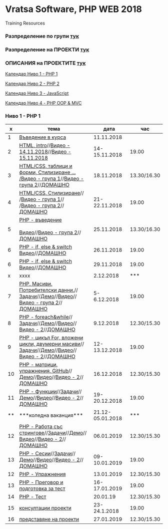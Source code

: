 # Vratsa Software, PHP WEB 2018
Training Resources
<h3>Разпределение по групи <a href="https://docs.google.com/spreadsheets/d/1io_9_z07-AK52bFqosF3X9LNQBeQKlnBbhj4NIytmAE/edit?usp=sharing" target="_blank"> тук </a></h3>
<h3>Разпределение на ПРОЕКТИ <a href="https://docs.google.com/spreadsheets/d/1PYH1RdjhutpU8fVd6ytxl5EHjQ1ZoAN38yz9s0Jh8Lc/edit?usp=sharing" target="_blank"> тук </a></h3>
<h3>ОПИСАНИЯ на ПРОЕКТИТЕ <a href="https://docs.google.com/document/d/12uLLCMyeY0sZoTbUDZRpDdrYBPHG6aOsTrRckeu1kKo/edit?usp=sharing" target="_blank"> тук </a></h3>

<p><a href="#php1"> Календар Ниво 1 - РНР 1 </a></p>
<p><a href="" target="_blank"> Календар Ниво 2 - РНР 2 </a></p>
<p><a href="" target="_blank"> Календар Ниво 3 - JavaScript </a></p>
<p><a href="" target="_blank"> Календар Ниво 4 - PHP OOP & MVC </a></p>
<h3><a name="php1">Ниво 1 - РНР 1</a></h3>
<table>
		<thead>
			<tr>
				<th>х</th>
				<th>тема</th>
				<th>дата</th>
				<th>час</th>
			</tr>
		</thead>
		<tbody>
      <tr>
				<td>1</td>
				<td><a href="https://github.com/miletomova/VSO-PHP-WEB-2018/tree/master/01_PHP_1/01_Intro">Въведение в курса</a></td>
				<td>11.11.2018</td>
			</tr>
			<tr>
				<td>2</td>
				<td><a href="https://github.com/miletomova/VSO-PHP-WEB-2018/tree/master/01_PHP_1/02_html_intro">HTML, intro</a>//<a href="https://github.com/miletomova/VSO-PHP-WEB-2018/tree/master/01_PHP_1/02_html_intro">Видео - 14.11.2018</a>//<a href="https://www.youtube.com/watch?v=ivtVQxCFpxo&feature=youtu.be">Видео - 15.11.2018</a></td>
				<td>14-15.11.2018</td>
				<td>19.00</td>
			</tr>
			<tr>
				<td>3</td>
				<td><a href="https://github.com/miletomova/VSO-PHP-WEB-2018/tree/master/01_PHP_1/03_html_tables_forms">HTML/CSS, таблици и форми, Стилизиране ...<br>/<a href="https://youtu.be/l5cx7uk9dco">Видео - група 1</a>//<a href="https://youtu.be/kLct645qlBk">Видео - група 2</a>//<a href="https://github.com/miletomova/VSO-PHP-WEB-2018/blob/master/01_PHP_1/03_html_tables_forms/Home_work_tables_and_forms.pdf">ДОМАШНО</a></td>
				<td>18.11.2018</td>
				<td>13.30/16.30</td>
			</tr>
			<tr>
				<td>4</td>
				<td><a href="https://github.com/miletomova/VSO-PHP-WEB-2018/tree/master/01_PHP_1/04_html_css">HTML/CSS, Стилизиране</a>//<br>/<a href="https://www.youtube.com/watch?v=wsrw2BA4Ny4">Видео - група 1</a>//<br>/<a href="https://youtu.be/yD-PI7e26fY">Видео - група 2</a>//<a href="https://github.com/miletomova/VSO-PHP-WEB-2018/tree/master/01_PHP_1/04_html_css/homeWork">ДОМАШНО</a></td>
				<td>21-22.11.2018</td>
				<td>19.00</td>
			</tr>
			<tr>
				<td>5</td>
				<td><a href="https://github.com/miletomova/VSO-PHP-WEB-2018/tree/master/01_PHP_1/05_php_intro/slides">PHP - въведение</a><br><br><a href="https://youtu.be/TXrG_WOjlvA">Видео</a>//<a href="https://youtu.be/lw0b5cchJx0">Видео - група 2</a>//<a href="https://github.com/miletomova/VSO-PHP-WEB-2018/tree/master/01_PHP_1/05_php_intro/homeWork">ДОМАШНО</a></td>
				<td>25.11.2018</td>
				<td>13.30/16.30</td>
			</tr>
			<tr>
				<td>6</td>
				<td><a href="https://github.com/miletomova/VSO-PHP-WEB-2018/tree/master/01_PHP_1/06_php_conditionals/slides">PHP - if, else & switch</a><br><a href="https://youtu.be/B-QTQ9bSw9o">Видео</a>//<a href="https://github.com/miletomova/VSO-PHP-WEB-2018/tree/master/01_PHP_1/06_php_conditionals/homeWork">ДОМАШНО</a></td>
				<td>26.11.2018</td>
				<td>19.00</td>
			</tr>
			<tr>
				<td>6</td>
				<td><a href="https://github.com/miletomova/VSO-PHP-WEB-2018/tree/master/01_PHP_1/06_php_conditionals/slides">PHP - if, else & switch</a><br><a href="https://youtu.be/zzWTXx6Bu3I">Видео</a>//<a href="https://github.com/miletomova/VSO-PHP-WEB-2018/tree/master/01_PHP_1/06_php_conditionals/homeWork">ДОМАШНО</a></td>
				<td>29.11.2018</td>
				<td>19.00</td>
			</tr>
			<tr>
				<td>х</td>
				<td>хххх</td>
				<td>2.12.2018</td>
				<td>***</td>
			</tr>
			<tr>
				<td>7</td>
				<td><a href="https://github.com/miletomova/VSO-PHP-WEB-2018/tree/master/01_PHP_1/07_php_1_arrays_user_input/slides">PHP. Масиви. Потребителски данни.</a>//<a href="https://github.com/miletomova/VSO-PHP-WEB-2018/tree/master/01_PHP_1/07_php_1_arrays_user_input/tasks">Задачи</a>//<a href="https://github.com/miletomova/VSO-PHP-WEB-2018/tree/master/01_PHP_1/07_php_1_arrays_user_input/demos">Демо</a>//<a href="https://youtu.be/_9GSHkD-UR0">Видео</a>//<a href="">Видео - група 2</a>//<a href="https://github.com/miletomova/VSO-PHP-WEB-2018/blob/master/01_PHP_1/07_php_arrays_user_input/homeWork/PHP_forms_HW.pdf">ДОМАШНО</a></td>
				<td>5-6.12.2018</td>
				<td>19.00</td>
			</tr>
			<tr>
				<td>8</td>
				<td><a href="https://github.com/miletomova/VSO-PHP-WEB-2018/tree/master/01_PHP_1/08_php_foreach_while/slides">PHP - foreach&while</a>//<a href="https://github.com/miletomova/VSO-PHP-WEB-2018/tree/master/01_PHP_1/08_php_foreach_while/tasks">Задачи</a>//<a href="https://github.com/miletomova/VSO-PHP-WEB-2018/tree/master/01_PHP_1/08_php_foreach_while/demos">Демо</a>//<a href="https://youtu.be/9HGEaJuyZRI">Видео</a>//<a href="https://youtu.be/wR_uh102ajM">Видео - 2</a>//<a href="https://github.com/miletomova/VSO-PHP-WEB-2018/tree/master/01_PHP_1/08_php_foreach_while/homeWork">ДОМАШНО</a></td>
				<td>9.12.2018</td>
				<td>12.30/15.30</td>
			</tr>
			<tr>
				<td>9</td>
				<td><a href="https://github.com/miletomova/VSO-PHP-WEB-2018/tree/master/01_PHP_1/09_php_for_and_nested_loops">PHP - цикъл For, вложени цикли, двумерни масиви</a>//<a href="https://github.com/miletomova/VSO-PHP-WEB-2018/tree/master/01_PHP_1/09_php_for_and_nested_loops">Задачи</a>//<a href="https://github.com/miletomova/VSO-PHP-WEB-2018/tree/master/01_PHP_1/09_php_for_and_nested_loops/demos">Демо</a>//<a href="https://youtu.be/DG-Z9XVxKrk">Видео</a>//<a href="https://youtu.be/CwkEILbyNjI">Видео - 2</a>//<a href="https://github.com/miletomova/VSO-PHP-WEB-2018/blob/master/01_PHP_1/09_php_for_and_nested_loops/homeWork/PHP_forms_HW.pdf">ДОМАШНО</a></td>
				<td>12-13.12.2018</td>
				<td>19.00</td>
			</tr>
			<tr>
				<td>10</td>
				<td><a href="https://github.com/miletomova/VSO-PHP-WEB-2018/tree/master/01_PHP_1/09_php_for_and_nested_loops/tasks">PHP - матрици, упражнения, GitHub</a>//<a href="https://github.com/miletomova/VSO-PHP-WEB-2018/tree/master/01_PHP_1/10_lab/">Демо</a>//<a href="https://www.youtube.com/watch?v=yd2q7MFf0OE&list=PLQFk-VQC2oBawLCFW13B6Si4SfF7xgpLb&t=0s&index=12">Видео</a>//<a href="https://www.youtube.com/watch?v=FKwAVIAKAw4&feature=youtu.be">Видео - 2</a>//<a href="https://github.com/miletomova/VSO-PHP-WEB-2018/tree/master/01_PHP_1/10_lab/homeWork">ДОМАШНО</a></td>
				<td>16.12.2018</td>
				<td>12.30/15.30</td>
			</tr>
			<tr>
				<td>11</td>
				<td><a href="https://github.com/miletomova/VSO-PHP-WEB-2018/tree/master/01_PHP_1/11_functions/slides">PHP - Функции</a>//<a href="https://github.com/miletomova/VSO-PHP-WEB-2018/tree/master/01_PHP_1/11_functions/tasks">Задачи</a>//<a href="https://github.com/miletomova/VSO-PHP-WEB-2018/tree/master/01_PHP_1/11_functions/demos">Демо</a>//<a href="https://youtu.be/51Mv3LfWW1U">Видео</a>//<a href="https://youtu.be/wS0LkytKNQA">Видео - 2</a>//<a href="https://github.com/miletomova/VSO-PHP-WEB-2018/blob/master/01_PHP_1/11_functions/homeWork">ДОМАШНО</a></td>
				<td>19-20.12.2018</td>
				<td>19.00</td>				
			</tr>
			<tr>
				<td>**</td>
				<td>***коледна ваканция***</td>
				<td>21.12-05.01.2018</td>
				<td>***</td>
			</tr>
			<tr>
				<td>12</td>
				<td><a href="https://github.com/miletomova/VSO-PHP-WEB-2018/tree/master/01_PHP_1/12_Strings_and_RegEx/Slides">PHP - Работа със стрингове</a>//<a href="https://github.com/miletomova/VSO-PHP-WEB-2018/tree/master/01_PHP_1/12_Strings_and_RegEx/Tasks">Задачи</a>//<a href="https://github.com/miletomova/VSO-PHP-WEB-2018/tree/master/01_PHP_1/12_Strings_and_RegEx/Demos">Демо</a>//<a href="https://youtu.be/1G4wMjW96cI">Видео</a>//<a href="https://youtu.be/9OFqjruaG1Q">Видео - 2</a>//<a href="https://github.com/miletomova/VSO-PHP-WEB-2018/tree/master/01_PHP_1/12_Strings_and_RegEx/HomeWork">ДОМАШНО</a></td>
				<td>06.01.2019</td>
				<td>12.30/15.30</td>
			</tr>
			<tr>
				<td>13</td>
				<td><a href="https://github.com/miletomova/VSO-PHP-WEB-2018/tree/master/01_PHP_1/13_sessions/Slides">PHP - Сесии</a>//<a href="https://github.com/miletomova/VSO-PHP-WEB-2018/tree/master/01_PHP_1/13_sessions/Tasks">Задачи</a>//<a href="https://github.com/miletomova/VSO-PHP-WEB-2018/tree/master/01_PHP_1/">Демо</a>//<a href="">Видео</a>//<a href="">Видео - 2</a>//<a href="https://github.com/miletomova/VSO-PHP-WEB-2018/tree/master/01_PHP_1/">ДОМАШНО</a></td>
				<td>09-10.01.2019</td>
				<td>19.00</td>
			</tr>
			<tr>
				<td>12</td>
				<td><a href="">PHP - Упражнения</a></td>
				<td>13.01.2019</td>
				<td>12.30/15.30</td>
			</tr>
			<tr>
				<td>13</td>
				<td><a href="">PHP - Преговор и подготовка за тест</a></td>
				<td>16-17.01.2019</td>
				<td>19.00</td>
			</tr>
			<tr>
				<td>14</td>
				<td><a href="">PHP - Тест</a></td>
				<td>20.01.19</td>
				<td>12.30/15.30</td>				
			</tr>
			<tr>
				<td>15</td>
				<td><a href="">консултации проекти</a></td>
				<td>23-24.1.2018</td>
				<td>19.00</td>				
			</tr>
			<tr>
				<td>16</td>
				<td><a href="">представяне на проекти</a></td>
				<td>27.01.2019</td>
				<td>12.30/15.30</td>
			</tr>
    </tbody>
</table>
